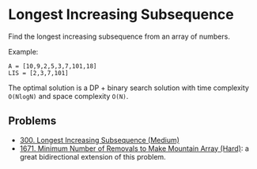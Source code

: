 # Longest Increasing Subsequence

Find the longest increasing subsequence from an array of numbers.

Example: 

```
A = [10,9,2,5,3,7,101,18]
LIS = [2,3,7,101]
```

The optimal solution is a DP + binary search solution with time complexity `O(NlogN)` and space complexity `O(N)`.

## Problems

* [300. Longest Increasing Subsequence (Medium)](https://leetcode.com/problems/longest-increasing-subsequence/)
* [1671. Minimum Number of Removals to Make Mountain Array (Hard)](https://leetcode.com/problems/minimum-number-of-removals-to-make-mountain-array/): a great bidirectional extension of this problem.